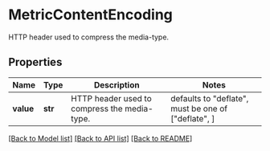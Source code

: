 # MetricContentEncoding

HTTP header used to compress the media-type.

## Properties

| Name      | Type    | Description                                  | Notes                                               |
| --------- | ------- | -------------------------------------------- | --------------------------------------------------- |
| **value** | **str** | HTTP header used to compress the media-type. | defaults to "deflate", must be one of ["deflate", ] |

[[Back to Model list]](README.md#documentation-for-models) [[Back to API list]](README.md#documentation-for-api-endpoints) [[Back to README]](README.md)
